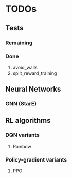 # TODOs

## Tests

### Remaining

### Done

1. avoid_walls
1. split_reward_training

## Neural Networks

### GNN (StarE)

## RL algorithms

### DQN variants

1. Rainbow

### Policy-gradient variants

1. PPO
